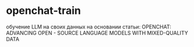 # openchat-train
обучение LLM на своих данных на основании статьи: OPENCHAT: ADVANCING OPEN - SOURCE LANGUAGE MODELS WITH MIXED-QUALITY DATA
